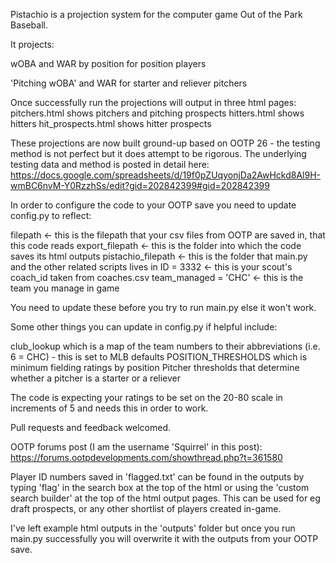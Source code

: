 Pistachio is a projection system for the computer game Out of the Park Baseball.

It projects:

wOBA and WAR by position for position players

'Pitching wOBA' and WAR for starter and reliever pitchers

Once successfully run the projections will output in three html pages:
pitchers.html shows pitchers and pitching prospects
hitters.html shows hitters
hit_prospects.html shows hitter prospects

These projections are now built ground-up based on OOTP 26 - the testing method is not perfect but it does attempt to be rigorous. The underlying testing data and method is posted in detail here: https://docs.google.com/spreadsheets/d/19f0pZUqyonjDa2AwHckd8Al9H-wmBC6nvM-Y0RzzhSs/edit?gid=202842399#gid=202842399

In order to configure the code to your OOTP save you need to update config.py to reflect:

filepath <- this is the filepath that your csv files from OOTP are saved in, that this code reads
export_filepath <- this is the folder into which the code saves its html outputs
pistachio_filepath <- this is the folder that main.py and the other related scripts lives in
ID = 3332 <- this is your scout's coach_id taken from coaches.csv
team_managed = 'CHC'  <- this is the team you manage in game

You need to update these before you try to run main.py else it won't work.

Some other things you can update in config.py if helpful include:

club_lookup which is a map of the team numbers to their abbreviations (i.e. 6 = CHC) - this is set to MLB defaults
POSITION_THRESHOLDS which is minimum fielding ratings by position
Pitcher thresholds that determine whether a pitcher is a starter or a reliever

The code is expecting your ratings to be set on the 20-80 scale in increments of 5 and needs this in order to work.

Pull requests and feedback welcomed.

OOTP forums post (I am the username 'Squirrel' in this post): https://forums.ootpdevelopments.com/showthread.php?t=361580

Player ID numbers saved in 'flagged.txt' can be found in the outputs by typing 'flag' in the search box at the top of the html or using the 'custom search builder' at the top of the html output pages. This can be used for eg draft prospects, or any other shortlist of players created in-game.

I've left example html outputs in the 'outputs' folder but once you run main.py successfully you will overwrite it with the outputs from your OOTP save.